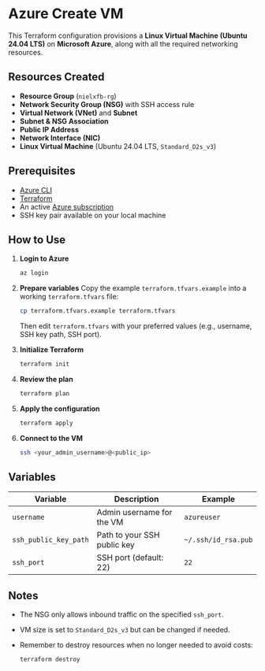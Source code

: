# Azure Create VM

This Terraform configuration provisions a **Linux Virtual Machine (Ubuntu 24.04 LTS)** on **Microsoft Azure**, along with all the required networking resources.

## Resources Created

* **Resource Group** (`nielxfb-rg`)
* **Network Security Group (NSG)** with SSH access rule
* **Virtual Network (VNet)** and **Subnet**
* **Subnet & NSG Association**
* **Public IP Address**
* **Network Interface (NIC)**
* **Linux Virtual Machine** (Ubuntu 24.04 LTS, `Standard_D2s_v3`)

## Prerequisites

* [Azure CLI](https://learn.microsoft.com/en-us/cli/azure/install-azure-cli)
* [Terraform](https://developer.hashicorp.com/terraform/downloads)
* An active [Azure subscription](https://azure.microsoft.com/free/)
* SSH key pair available on your local machine

## How to Use

1. **Login to Azure**

   ```bash
   az login
   ```

2. **Prepare variables**
   Copy the example `terraform.tfvars.example` into a working `terraform.tfvars` file:

   ```bash
   cp terraform.tfvars.example terraform.tfvars
   ```

   Then edit `terraform.tfvars` with your preferred values (e.g., username, SSH key path, SSH port).

3. **Initialize Terraform**

   ```bash
   terraform init
   ```

4. **Review the plan**

   ```bash
   terraform plan
   ```

5. **Apply the configuration**

   ```bash
   terraform apply
   ```

6. **Connect to the VM**

   ```bash
   ssh <your_admin_username>@<public_ip>
   ```

## Variables

| Variable              | Description                 | Example             |
| --------------------- | --------------------------- | ------------------- |
| `username`            | Admin username for the VM   | `azureuser`         |
| `ssh_public_key_path` | Path to your SSH public key | `~/.ssh/id_rsa.pub` |
| `ssh_port`            | SSH port (default: 22)      | `22`                |

## Notes

* The NSG only allows inbound traffic on the specified `ssh_port`.
* VM size is set to `Standard_D2s_v3` but can be changed if needed.
* Remember to destroy resources when no longer needed to avoid costs:

  ```bash
  terraform destroy
  ```
  